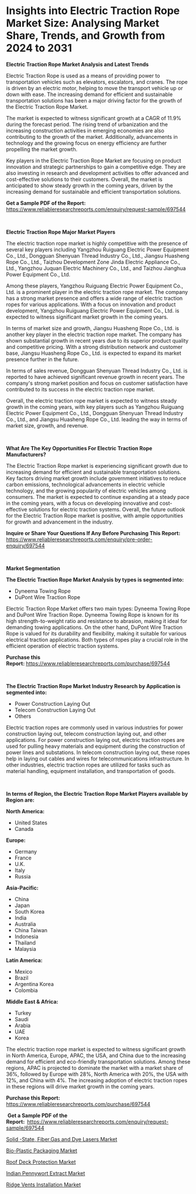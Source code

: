 <p><h1>Insights into Electric Traction Rope Market Size: Analysing Market Share, Trends, and Growth from 2024 to 2031</h1></p><p><strong>Electric Traction Rope Market Analysis and Latest Trends</strong></p>
<p><p>Electric Traction Rope is used as a means of providing power to transportation vehicles such as elevators, escalators, and cranes. The rope is driven by an electric motor, helping to move the transport vehicle up or down with ease. The increasing demand for efficient and sustainable transportation solutions has been a major driving factor for the growth of the Electric Traction Rope Market.</p><p>The market is expected to witness significant growth at a CAGR of 11.9% during the forecast period. The rising trend of urbanization and the increasing construction activities in emerging economies are also contributing to the growth of the market. Additionally, advancements in technology and the growing focus on energy efficiency are further propelling the market growth.</p><p>Key players in the Electric Traction Rope Market are focusing on product innovation and strategic partnerships to gain a competitive edge. They are also investing in research and development activities to offer advanced and cost-effective solutions to their customers. Overall, the market is anticipated to show steady growth in the coming years, driven by the increasing demand for sustainable and efficient transportation solutions.</p></p>
<p><strong>Get a Sample PDF of the Report:&nbsp;</strong> <a href="https://www.reliableresearchreports.com/enquiry/request-sample/697544">https://www.reliableresearchreports.com/enquiry/request-sample/697544</a></p>
<p>&nbsp;</p>
<p><strong>Electric Traction Rope Major Market Players</strong></p>
<p><p>The electric traction rope market is highly competitive with the presence of several key players including Yangzhou Ruiguang Electric Power Equipment Co., Ltd., Dongguan Shenyuan Thread Industry Co., Ltd., Jiangsu Huasheng Rope Co., Ltd., Taizhou Development Zone Jinda Electric Appliance Co., Ltd., Yangzhou Juquan Electric Machinery Co., Ltd., and Taizhou Jianghua Power Equipment Co., Ltd.</p><p>Among these players, Yangzhou Ruiguang Electric Power Equipment Co., Ltd. is a prominent player in the electric traction rope market. The company has a strong market presence and offers a wide range of electric traction ropes for various applications. With a focus on innovation and product development, Yangzhou Ruiguang Electric Power Equipment Co., Ltd. is expected to witness significant market growth in the coming years.</p><p>In terms of market size and growth, Jiangsu Huasheng Rope Co., Ltd. is another key player in the electric traction rope market. The company has shown substantial growth in recent years due to its superior product quality and competitive pricing. With a strong distribution network and customer base, Jiangsu Huasheng Rope Co., Ltd. is expected to expand its market presence further in the future.</p><p>In terms of sales revenue, Dongguan Shenyuan Thread Industry Co., Ltd. is reported to have achieved significant revenue growth in recent years. The company's strong market position and focus on customer satisfaction have contributed to its success in the electric traction rope market.</p><p>Overall, the electric traction rope market is expected to witness steady growth in the coming years, with key players such as Yangzhou Ruiguang Electric Power Equipment Co., Ltd., Dongguan Shenyuan Thread Industry Co., Ltd., and Jiangsu Huasheng Rope Co., Ltd. leading the way in terms of market size, growth, and revenue.</p></p>
<p>&nbsp;</p>
<p><strong>What Are The Key Opportunities For Electric Traction Rope Manufacturers?</strong></p>
<p><p>The Electric Traction Rope market is experiencing significant growth due to increasing demand for efficient and sustainable transportation solutions. Key factors driving market growth include government initiatives to reduce carbon emissions, technological advancements in electric vehicle technology, and the growing popularity of electric vehicles among consumers. The market is expected to continue expanding at a steady pace in the coming years, with a focus on developing innovative and cost-effective solutions for electric traction systems. Overall, the future outlook for the Electric Traction Rope market is positive, with ample opportunities for growth and advancement in the industry.</p></p>
<p><strong>Inquire or Share Your Questions If Any Before Purchasing This Report:</strong> <a href="https://www.reliableresearchreports.com/enquiry/pre-order-enquiry/697544">https://www.reliableresearchreports.com/enquiry/pre-order-enquiry/697544</a></p>
<p>&nbsp;</p>
<p><strong>Market Segmentation</strong></p>
<p><strong>The Electric Traction Rope Market Analysis by types is segmented into:</strong></p>
<p><ul><li>Dyneema Towing Rope</li><li>DuPont Wire Traction Rope</li></ul></p>
<p><p>Electric Traction Rope Market offers two main types: Dyneema Towing Rope and DuPont Wire Traction Rope. Dyneema Towing Rope is known for its high strength-to-weight ratio and resistance to abrasion, making it ideal for demanding towing applications. On the other hand, DuPont Wire Traction Rope is valued for its durability and flexibility, making it suitable for various electrical traction applications. Both types of ropes play a crucial role in the efficient operation of electric traction systems.</p></p>
<p><strong>Purchase this Report:&nbsp;</strong><a href="https://www.reliableresearchreports.com/purchase/697544">https://www.reliableresearchreports.com/purchase/697544</a></p>
<p>&nbsp;</p>
<p><strong>The Electric Traction Rope Market Industry Research by Application is segmented into:</strong></p>
<p><ul><li>Power Construction Laying Out</li><li>Telecom Construction Laying Out</li><li>Others</li></ul></p>
<p><p>Electric traction ropes are commonly used in various industries for power construction laying out, telecom construction laying out, and other applications. For power construction laying out, electric traction ropes are used for pulling heavy materials and equipment during the construction of power lines and substations. In telecom construction laying out, these ropes help in laying out cables and wires for telecommunications infrastructure. In other industries, electric traction ropes are utilized for tasks such as material handling, equipment installation, and transportation of goods.</p></p>
<p>&nbsp;</p>
<p><strong>In terms of Region, the Electric Traction Rope Market Players available by Region are:</strong></p>
<p>
    <p> <strong> North America: </strong>
        <ul>
            <li>United States</li>
            <li>Canada</li>
        </ul>
        </p> 
    <p> <strong> Europe: </strong>
        <ul>
            <li>Germany</li>
            <li>France</li>
            <li>U.K.</li>
            <li>Italy</li>
            <li>Russia</li>
        </ul>
        </p> 
    <p> <strong> Asia-Pacific: </strong>
        <ul>
            <li>China</li>
            <li>Japan</li>
            <li>South Korea</li>
            <li>India</li>
            <li>Australia</li>
            <li>China Taiwan</li>
            <li>Indonesia</li>
            <li>Thailand</li>
            <li>Malaysia</li>
        </ul>
        </p> 
    <p> <strong> Latin America: </strong>
        <ul>
            <li>Mexico</li>
            <li>Brazil</li>
            <li>Argentina Korea</li>
            <li>Colombia</li>
        </ul>
        </p> 
    <p> <strong> Middle East & Africa: </strong>
        <ul>
            <li>Turkey</li>
            <li>Saudi</li>
            <li>Arabia</li>
            <li>UAE</li>
            <li>Korea</li>
        </ul>
    </p>
    </p>
<p><p>The electric traction rope market is expected to witness significant growth in North America, Europe, APAC, the USA, and China due to the increasing demand for efficient and eco-friendly transportation solutions. Among these regions, APAC is projected to dominate the market with a market share of 36%, followed by Europe with 28%, North America with 20%, the USA with 12%, and China with 4%. The increasing adoption of electric traction ropes in these regions will drive market growth in the coming years.</p></p>
<p><strong>Purchase this Report: </strong><a href="https://www.reliableresearchreports.com/purchase/697544">https://www.reliableresearchreports.com/purchase/697544</a></p>
<p>&nbsp;<strong>Get a Sample PDF of the Report:&nbsp;&nbsp;</strong><a href="https://www.reliableresearchreports.com/enquiry/request-sample/697544">https://www.reliableresearchreports.com/enquiry/request-sample/697544</a></p>
<p><strong></strong></p>
<p><p><a href="https://github.com/cecuraprangm/Market-Research-Report-List-1/blob/main/solid-state-fibergas-and-dye-lasers-market.md">Solid -State, Fiber,Gas and Dye Lasers Market</a></p><p><a href="https://github.com/fiixsa/Market-Research-Report-List-1/blob/main/bio-plastic-packaging-market.md">Bio-Plastic Packaging Market</a></p><p><a href="https://medium.com/p/1a927140ec57/edit">Roof Deck Protection Market</a></p><p><a href="https://issuu.com/reportprime-2/docs/indian-pennywort-extract-market-size-2030.pptx">Indian Pennywort Extract Market</a></p><p><a href="https://medium.com/p/df2f486c1e26/edit">Ridge Vents Installation Market</a></p></p>